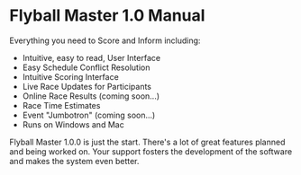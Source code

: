 # Flyball Master 1.0 Manual



Everything you need to Score and Inform including:

* Intuitive, easy to read, User Interface
* Easy Schedule Conflict Resolution
* Intuitive Scoring Interface
* Live Race Updates for Participants
* Online Race Results (coming soon...)
* Race Time Estimates
* Event "Jumbotron" (coming soon...)
* Runs on Windows and Mac

Flyball Master 1.0.0 is just the start. There's a lot of great features planned and being worked on. Your support fosters the development of the software and makes the system even better.
